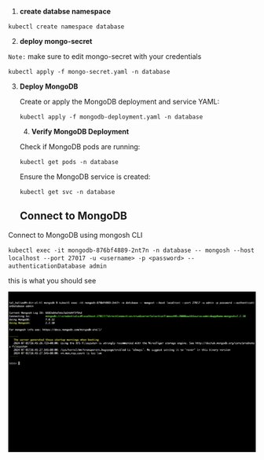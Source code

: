1. **create databse namespace**

```
kubectl create namespace database
```

2. **deploy mongo-secret**

`Note:` make sure to edit mongo-secret with your credentials

```
kubectl apply -f mongo-secret.yaml -n database
```

3. **Deploy MongoDB**

   Create or apply the MongoDB deployment and service YAML:

   ```
   kubectl apply -f mongodb-deployment.yaml -n database
   ```

   4. **Verify MongoDB Deployment**

   Check if MongoDB pods are running:
   ```
   kubectl get pods -n database
   ```

   Ensure the MongoDB service is created:

   ```
   kubectl get svc -n database
   ```

   ## Connect to MongoDB

Connect to MongoDB using mongosh CLI

```
kubectl exec -it mongodb-876bf4889-2nt7n -n database -- mongosh --host localhost --port 27017 -u <username> -p <password> --authenticationDatabase admin
```

this is what you should see 

![](images/mongo.png)